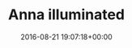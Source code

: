 ---
title:		"Anna illuminated"
type:		"photos"
mediatype:		"upload"
location:		"Berlin, Germany"
date:		"2016-08-21 19:07:18+00:00"
album:		"abandoned"
filename:		"cite-foche-anna-illuminated.md"
series:		"cite-foche"
weight:		6
cl_public_id:		"abandoned/cite-foche-anna-illuminated"
cl_version:		1497000046
format:		"tiff"
bytes:		1596336
width:		810
height:		1440
colours:
- "#1B160E"
- "#050504"
- "#040301"
- "#070904"
- "#030603"
- "#F6E7D2"
- "#060201"
- "#211811"
- "#000200"
- "#030501"
- "#715C42"
- "#745743"
exposure_mode:		"Auto"
program:		"Aperture-priority AE"
aperture:		"2.8"
focal_length:		"56.0 mm"
iso:		"1250"
shutter_speed:		"1/80"
metering:		"Spot"
flash:		"Off, Did not fire"
white_balance:		"As Shot"
colour_temp:		"5950"
has_crop:		"true"
orientation:		"Horizontal (normal)"
camera_model:		"NIKON D800"
lens_info:		"24-70mm f/2.8"
artist:		"No artist info"
x_resolution:		"300"
y_resolution:		"300"
---